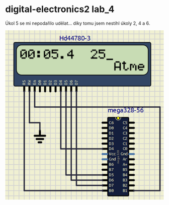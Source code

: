 # digital-electronics2 lab_4

Úkol 5 se mi nepodařilo udělat... díky tomu jsem nestihl úkoly 2, 4 a 6. 

   ![schema](sch.png)